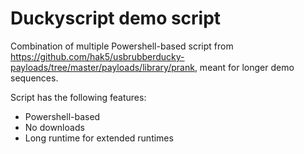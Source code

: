 # Duckyscript demo script

Combination of multiple Powershell-based script  from https://github.com/hak5/usbrubberducky-payloads/tree/master/payloads/library/prank, meant for longer demo sequences.

Script has the following features:
- Powershell-based
- No downloads
- Long runtime for extended runtimes
